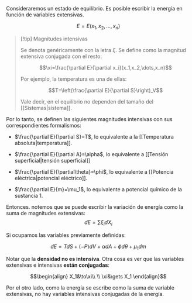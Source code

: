 
Consideraremos un estado de equilibrio. Es posible escribir la energía en función de variables extensivas.  

$$E=E(x_1,x_2,\dots,x_n)$$

>[!tip] Magnitudes intensivas 
>
>Se denota genéricamente con la letra $\xi$. Se define como la magnitud extensiva conjugada con el resto: 
>
>$$\xi=\frac{\partial E}{\partial x_i}(x_1,x_2,\dots,x_n)$$
>
>Por ejemplo, la temperatura es una de ellas: 
>
>$$T=\left(\frac{\partial E}{\partial S}\right)_V$$
>
>Vale decir, en el equilibrio no dependen del tamaño del [[Sistemas|sistema]]. 

Por lo tanto, se definen las siguientes magnitudes intensivas con sus correspondientes formalismos: 

- $\frac{\partial E}{\partial S}=T$, lo equivalente a la [[Temperatura absoluta|temperatura]]. 

- $\frac{\partial E}{\partial A}=\alpha$, lo equivalente a [[Tensión superficial|tensión superficial]]

- $\frac{\partial E}{\partial\theta}=\phi$, lo equivalente a [[Potencia eléctrica|potencial eléctrico]]. 

- $\frac{\partial E}{m}=\mu_1$, lo equivalente a potencial químico de la sustancia $1$. 


 Entonces. notemos que se puede escribir la variación de energía como la suma de magnitudes extensivas: 
 $$dE=\sum\xi_i dX_i$$
 
Si ocupamos las variables previamente definidas: 

$$dE=TdS+(-P)dV+\alpha dA+\phi d\theta+\mu_1dm$$

Notar que la **densidad no es intensiva**. Otra cosa es ver que las variables extensivas e intensivas **están conjugadas**: 

$$\begin{align}
X_1&\to\xi\\  \\
\xi&\gets X_1
\end{align}$$

Por el otro lado, como la energía se escribe como la suma de variable extensivas, no hay variables intensivas conjugadas de la energía. 